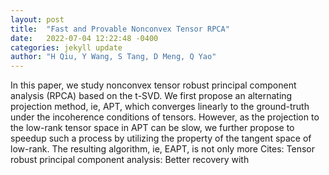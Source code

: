 ```yaml
---
layout: post
title:  "Fast and Provable Nonconvex Tensor RPCA"
date:   2022-07-04 12:22:48 -0400
categories: jekyll update
author: "H Qiu, Y Wang, S Tang, D Meng, Q Yao"
---
```

In this paper, we study nonconvex tensor robust principal component analysis (RPCA) based on the t-SVD. We first propose an alternating projection method, ie, APT, which converges linearly to the ground-truth under the incoherence conditions of tensors. However, as the projection to the low-rank tensor space in APT can be slow, we further propose to speedup such a process by utilizing the property of the tangent space of low-rank. The resulting algorithm, ie, EAPT, is not only more  Cites: Tensor robust principal component analysis: Better recovery with